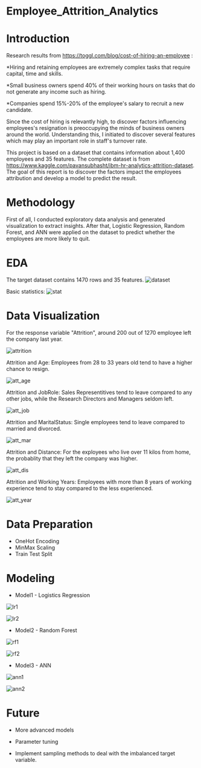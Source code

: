 # Employee_Attrition_Analytics

# Introduction
Research results from https://toggl.com/blog/cost-of-hiring-an-employee :

*Hiring and retaining employees are extremely complex tasks that require capital, time and skills.

*Small business owners spend 40% of their working hours on tasks that do not generate any income such as hiring.

*Companies spend 15%-20% of the employee's salary to recruit a new candidate.

Since the cost of hiring is relevantly high, to discover factors influencing employees's resignation is preoccupying the minds of business owners around the world. Understanding this, I initiated to discover several features which may play an important role in staff's turnover rate.

This project is based on a dataset that contains information about 1,400 employees and 35 features. The complete dataset is from https://www.kaggle.com/pavansubhasht/ibm-hr-analytics-attrition-dataset. The goal of this report is to discover the factors impact the employees attribution and develop a model to predict the result.

# Methodology
First of all, I conducted exploratory data analysis and generated visualization to extract insights. After that, Logistic Regression, Random Forest, and ANN were applied on the dataset to predict whether the employees are more likely to quit.

# EDA
The target dataset contains 1470 rows and 35 features.
![dataset](https://user-images.githubusercontent.com/64850893/107973740-9835e580-6f83-11eb-8747-999eb9f7f5e9.jpg)

Basic statistics:
![stat](https://user-images.githubusercontent.com/64850893/107973793-ac79e280-6f83-11eb-99a8-74b21a6de72a.jpg)

# Data Visualization

For the response variable "Attrition", around 200 out of 1270 employee left the company last year.

![attrition](https://user-images.githubusercontent.com/64850893/107977484-2f516c00-6f89-11eb-820a-727a27bac865.jpg)

Attrition and Age: Employees from 28 to 33 years old tend to have a higher chance to resign.

![att_age](https://user-images.githubusercontent.com/64850893/107977767-abe44a80-6f89-11eb-84ec-68bad187dd55.jpg)

Attrition and JobRole: Sales Representitives tend to leave compared to any other jobs, while the Research Directors and Managers seldom left.

![att_job](https://user-images.githubusercontent.com/64850893/107978159-552b4080-6f8a-11eb-9c83-0ac09882699f.jpg)

Attrition and MaritalStatus: Single employees tend to leave compared to married and divorced.

![att_mar](https://user-images.githubusercontent.com/64850893/107978508-e00c3b00-6f8a-11eb-8ea8-090f8f461351.jpg)

Attrition and Distance: For the exployees who live over 11 kilos from home, the probablity that they left the company was higher.

![att_dis](https://user-images.githubusercontent.com/64850893/107978686-38dbd380-6f8b-11eb-9311-5e46747af222.jpg)

Attrition and Working Years: Employees with more than 8 years of working experience tend to stay compared to the less experienced.

![att_year](https://user-images.githubusercontent.com/64850893/107979323-6412f280-6f8c-11eb-819d-e9e520ea5788.jpg)

# Data Preparation

* OneHot Encoding
* MinMax Scaling
* Train Test Split

# Modeling

* Model1 - Logistics Regression

![lr1](https://user-images.githubusercontent.com/64850893/107980441-46df2380-6f8e-11eb-8b98-f06cb0a91f9e.jpg)

![lr2](https://user-images.githubusercontent.com/64850893/107980521-6bd39680-6f8e-11eb-92fd-8482cb9c5c7a.jpg)

* Model2 - Random Forest

![rf1](https://user-images.githubusercontent.com/64850893/107980590-8e65af80-6f8e-11eb-9633-84ef2e513a95.jpg)

![rf2](https://user-images.githubusercontent.com/64850893/107980669-a9d0ba80-6f8e-11eb-82a6-32bb0ec69f0e.jpg)

* Model3 - ANN

![ann1](https://user-images.githubusercontent.com/64850893/107980725-c10fa800-6f8e-11eb-90f3-da1cbf701ae9.jpg)

![ann2](https://user-images.githubusercontent.com/64850893/107980772-d684d200-6f8e-11eb-8f15-525aa8852f3e.jpg)

# Future

* More advanced models

* Parameter tuning

* Implement sampling methods to deal with the imbalanced target variable.


